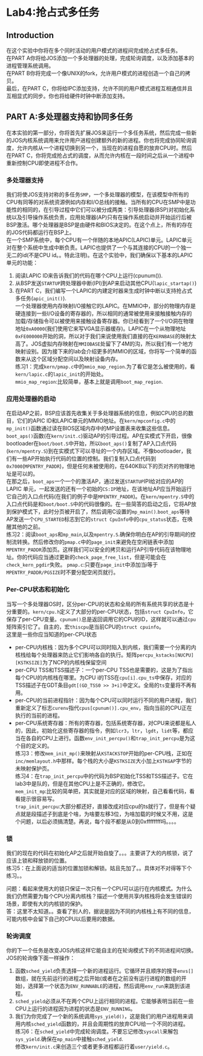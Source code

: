 # Lab4:抢占式多任务  
## Introduction  
在这个实验中你将在多个同时活动的用户模式的进程间完成抢占式多任务。  
在PART A你将给JOS添加一个多处理器的处理，完成轮询调度，以及添加基本的进程管理系统调用。  
在PART B你将完成一个像UNIX的fork，允许用户模式的进程创造一个自己的拷贝。  
最后，在PART C，你将给IPC添加支持，允许不同的用户模式进程互相通信并且互相显式的同步。你也将给硬件时钟中断添加支持。  
## PART A:多处理器支持和协同多任务  
在本实验的第一部分，你将首先扩展JOS来运行一个多任务系统，然后完成一些新的JOS内核系统调用来允许用户进程创建额外的新的进程。你也将完成协同轮询调度，允许内核从一个进程切换到另一个，当现在的进程自愿的放弃CPU时。然后在PART C，你将完成抢占式的调度，从而允许内核在一段时间之后从一个进程中重新控制CPU即使进程不合作。  
### 多处理器支持  
我们将使JOS支持对称的多任务`SMP`，一个多处理器的模型，在该模型中所有的CPU有同等的对系统资源例如内存和I/O总线的接触。当所有的CPU在SMP中是功能性的相同的，在引导过程中它们可以被分成两类：引导处理器(BSP)对初始化系统以及引导操作系统负责，应用处理器(AP)只有在操作系统启动并开始运行后被BSP激活。哪个处理器是BSP是由硬件和BIOS决定的。在这个点上，所有的存在的JOS代码都运行在BSP上。  
在一个SMP系统中，每个CPU有一个伴随的本地APIC(LAPIC)单元。LAPIC单元对在整个系统中生成中断负责。LAPIC也提供了一个与其连接的CPU的一个独一无二的id(不是CPU id。。特此注明)。在这个实验中，我们确保以下基本的LAPIC单元的功能：  
1. 阅读LAPIC ID来告诉我们的代码在哪个CPU上运行(cpunum()).  
2. 从BSP发送`STARTUP`跨处理器中断(IPI)到AP来启动其他CPU(`lapic_startap()`)  
3. 在PART C，我们编写一个LAPIC的内建定时器来生成时钟中断以支持抢占式多任务(`apic_init()`).  
一个处理器使用内存映射I/O接触它的LAPIC。在MMIO中，部分的物理内存是硬连接到一些I/O设备的寄存器的，所以相同的通常被使用来接触接触内存的加载/存储指令可以被使用来接触设备寄存器。你已经看到了一个I/O洞在物理地址`0xA0000`(我们使用它来写VGA显示器缓存)。LAPIC在一个从物理地址`0xFE000000`开始的洞，所以对于我们来说使用我们直接的在`KERNBASE`的映射太高了。JOS虚拟内存映射在`MMIOBASE`处留下了4M的沟，所以我们有一个地方映射设别。因为接下来的lab会介绍更多的MMIO的区域，你将写一个简单的函数来从这个区域分配空间以及映射设备内存。  
练习1：完成`kern/pmap.c`中的`mmio_map_region`.为了看它是怎么被使用的，看`kern/lapic.c`的`lapic_init`的开始处。  
`mmio_map_region`:比较简单，基本上就是调用`boot_map_region`.  
### 应用处理器的启动  
在启动AP之前，BSP应该首先收集关于多处理器系统的信息，例如CPU的总的数目，它们的APIC ID和LAPIC单元的MMIO地址。在`kern/mpconfig.c`中的`mp_init()`函数通过读在BIOS区域内存中的MP设置表来收集这些信息。  
`boot_aps()`函数(在`kern/init.c`)驱动AP的引导过程。AP在实模式下开启，很像bootloader在`boot/boot.S`中开始，所以`boot_aps()`复制了AP入口点代码(`kern/mpentry.S`)到在实模式下可以寻址的一个内存区域。不像bootloader，我们有一些AP开始执行代码的位置的控制。我们复制入口点代码到`0x7000`(`MPENTRY_PADDR`)，但是任何未被使用的，在640KB以下的页对齐的物理地址是可以的。  
在那之后，`boot_aps`一个一个的激活AP，通过发送`STARTUP`IPI给对应的AP的LAPIC 单元，一起发送的还有一个初始的`CS:IP`地址，在该地址AP应当开始运行它自己的入口点代码(在我们的例子中是`MPENTRY_PADDR`)。在`kern/mpentry.S`中的入口点代码是和`boot/boot.S`中的代码很像的。在一些简答的启动之后，它将AP放到保护模式下，此时分页被开启了，然后调用C设置的`mp_main()`.`boot_aps`等待AP发送一个`CPU_STARTED`标志到它的`struct CpuInfo`中的`cpu_status`状态，在唤醒其他的之前。  
练习2：阅读`boot_aps`和`mp_main`,以及`mpentry.S`.确保你明白在AP的引导期间的控制流转换。然后修改你的`pmap.c`中的`page_init`来避免在空闲链表中添加`MPENTRY_PADDR`添加页。这样我们可以安全的拷贝和运行AP引导代码在该物理地址。你的代码应当通过更新的`check_page_free_list`，但是可能会在`check_kern_pgdir`失败。
`pmap.c`:只要在`page_init`中添加当i等于`MPENTRY_PADDR/PGSIZE`时不要分配空闲页就行。  
### Per-CPU状态和初始化  
当写一个多处理器OS时，区分per-CPU的状态和全局的所有系统共享的状态是十分重要的。`kern/cpu.h`定义了大部分的per-CPU状态，包括`struct CpuInfo`，它保存了per-CPU变量。`cpunum()`总是返回调用它的CPU的ID，这样就可以通过`cpu`矩阵索引它了。自主的，宏`thiscpu`是当前CPU的`struct cpuinfo`。  
这里是一些你应当知道的per-CPU状态  
* per-CPU内核栈：因为多个CPU可以同时陷入到内核，我们需要一个分离的内核栈给每个处理器来防止它们影响各自的执行。矩阵`percpu_kstacks[NUCPU][KSTKSIZE]`为了NCP的内核栈保留空间  
* per-CPU TSS和TSS描述子：一个per-CPU TSS也是需要的，这是为了指出每个CPU的内核栈在哪里。为CPU i的TSS在`cpu[i].cpu_ts`中保存，对应的TSS描述子在GDT条目`gdt[(GD_TSS0 >> 3+i]`中定义。全局的`ts`变量将不再有用。  
* per-CPU的当前进程指针：因为每个CPU可以同时运行不同的用户进程，我们重新定义了标志`curenv`指代`cpus[cpunum()].cpu_env`，指向当前的CPU正在执行的当前的进程。  
* per-CPU系统寄存器：所有的寄存器，包括系统寄存器，对CPU来说都是私人的，因此，初始化这些寄存器的指令，例如`lcr3`，`ltr`，`lgdt`，`lidt`等，都应当在各自的CPU上进行。函数`env_init_percpu()`和`trap_init_percpu`是为这个目的定义的。  
练习3：修改`mem_init_mp()`来映射从`KSTACKSTOP`开始的per-CPU栈，正如在`inc/memlayout.h`中那样。每个栈的大小是`KSTKSIZE`大小加上`KSTKGAP`字节的未映射保护页。  
练习4：在`trap_init_percpu`中的代码为BSP初始化TSS和TSS描述子。它在lab3中是队的，但是在其他CPU上是不正确的，修改它。  
`mem_init_mp`:比较的简单把，其实就是对应的区域的映射，自己看看代码，看看提示很容易写。  
`trap_init_percpu`:大部分都还好，直接改成对应cpu的ts就行了，但是有个疑点就是段描述子到底是个啥，为啥要左移3位，为啥加载的时候又不用，这是个问题，以后必须搞清楚。再说，每个段不都是从0到0xffffffff吗。。。。

### 锁  
我们的现在的代码在初始化AP之后就开始自旋了。。。主要讲了大的内核锁，说了应该上锁和释放锁的位置。  
练习5：在上面说的适当的位置加锁和解锁。姑且先加了。。具体对不对得等下个练习。。  

问题：看起来使用大的锁只保证一次只有一个CPU可以运行在内核模式。为什么我们仍然需要为每个CPU分离内核栈？描述一个使用共享内核栈将会发生错误的场景，即使有大的内核锁的保护。  
答：这里不太知道。。查看了别人的，据说是因为不同的内核栈上有不同的信息，可能内核中会留下自己的CPU以后要用的数据。

### 轮询调度  
你的下一个任务是改变JOS内核这样它能自主的在轮询模式下的不同进程间切换。JOS的轮询像下面一样操作：  
1. 函数`sched_yield`负责选择一个新的进程运行。它循环并且顺序的搜寻`envs[]`数组，就在先前运行的进程之后开始(或者在之前没有运行进程的数组的开始)，选择第一个状态为`ENV_RUNNABLE`的进程，然后调用`env_run`来跳到该进程。  
2. `sched_yield`必须从不在两个CPU上运行相同的进程。它能够表明当前在一些CPU上运行的进程因为进程的状态是`ENV_RUNNING`。  
3. 我们为你完成了一个新的系统调用`sys_yield()`，这是我们的用户进程用来调用内核`sched_yield`函数的，并且会周期性的放弃CPU给一个不同的进程。  
练习6：在`sched_yield`中完成轮询调度。不要忘记修改`syscall`来解包`sys_yield`.确保在`mp_main`中接触`sched_yield`.  
修改`kern/init.c`来创造三个或者更多进程都运行着`user/yield.c`。
